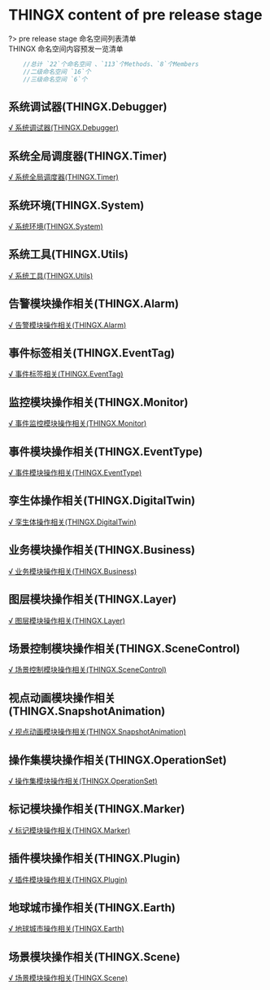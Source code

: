 
# THINGX content of pre release stage

?> pre release stage 命名空间列表清单   
THINGX 命名空间内容预发一览清单

```javascript
    //总计 `22`个命名空间 、`113`个Methods、`8`个Members
    //二级命名空间 `16`个
    //三级命名空间 `6`个

```

## 系统调试器(THINGX.Debugger)
[√ 系统调试器(THINGX.Debugger)](01系统调试器(THINGX.Debugger).md)

## 系统全局调度器(THINGX.Timer)
[√ 系统全局调度器(THINGX.Timer)](02系统全局调度器(THINGX.Timer).md)

## 系统环境(THINGX.System)
[√ 系统环境(THINGX.System)](03系统环境(THINGX.System).md)

## 系统工具(THINGX.Utils)
[√ 系统工具(THINGX.Utils)](04系统工具(THINGX.Utils).md)


## 告警模块操作相关(THINGX.Alarm)
[√ 告警模块操作相关(THINGX.Alarm)](07告警模块操作相关(THINGX.Alarm).md)

## 事件标签相关(THINGX.EventTag)
[√ 事件标签相关(THINGX.EventTag)](08事件标签相关(THINGX.EventTag).md)

## 监控模块操作相关(THINGX.Monitor)
[√ 事件监控模块操作相关(THINGX.Monitor)](09监控模块操作相关(THINGX.Monitor).md)

## 事件模块操作相关(THINGX.EventType)
[√ 事件模块操作相关(THINGX.EventType)](10事件模块操作相关(THINGX.EventType).md)


## 孪生体操作相关(THINGX.DigitalTwin)
[√ 孪生体操作相关(THINGX.DigitalTwin)](11孪生体操作相关(THINGX.DigitalTwin).md)

## 业务模块操作相关(THINGX.Business)
[√ 业务模块操作相关(THINGX.Business)](12业务模块操作相关(THINGX.Business).md)

## 图层模块操作相关(THINGX.Layer)
[√ 图层模块操作相关(THINGX.Layer)](13图层模块操作相关(THINGX.Layer).md)

## 场景控制模块操作相关(THINGX.SceneControl)
[√ 场景控制模块操作相关(THINGX.SceneControl)](14场景控制模块操作相关(THINGX.SceneControl).md)

## 视点动画模块操作相关(THINGX.SnapshotAnimation)
[√ 视点动画模块操作相关(THINGX.SnapshotAnimation)](16视点动画模块操作相关(THINGX.SnapshotAnimation).md)


## 操作集模块操作相关(THINGX.OperationSet)
[√ 操作集模块操作相关(THINGX.OperationSet)](17操作集模块操作相关(THINGX.OperationSet).md)


## 标记模块操作相关(THINGX.Marker)
[√ 标记模块操作相关(THINGX.Marker)](18标记模块操作相关(THINGX.Marker).md)


## 插件模块操作相关(THINGX.Plugin)
[√ 插件模块操作相关(THINGX.Plugin)](21插件模块操作相关(THINGX.Plugin).md)

## 地球城市操作相关(THINGX.Earth)
[√ 地球城市操作相关(THINGX.Earth)](31地球城市操作相关(THINGX.Earth).md)

## 场景模块操作相关(THINGX.Scene)
[√ 场景模块操作相关(THINGX.Scene)](41场景模块操作相关(THINGX.Scene).md)